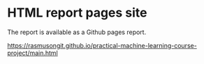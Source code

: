 # HTML report pages site
The report is available as a Github pages report.


https://rasmusongit.github.io/practical-machine-learning-course-project/main.html
